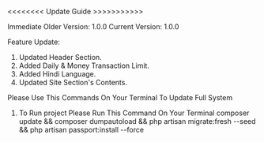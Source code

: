 <<<<<<<< Update Guide >>>>>>>>>>>

Immediate Older Version: 1.0.0
Current Version: 1.0.0

Feature Update:
1. Updated Header Section.
2. Added Daily & Money Transaction Limit.
3. Added Hindi Language.
4. Updated Site Section's Contents.

Please Use This Commands On Your Terminal To Update Full System
1. To Run project Please Run This Command On Your Terminal
    composer update && composer dumpautoload && php artisan migrate:fresh --seed && php artisan passport:install --force
